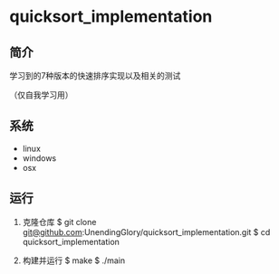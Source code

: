 # quicksort_implementation

## 简介
学习到的7种版本的快速排序实现以及相关的测试

（仅自我学习用）


## 系统
* linux
* windows
* osx


## 运行

1. 克隆仓库
$ git clone git@github.com:UnendingGlory/quicksort_implementation.git
$ cd quicksort_implementation

2. 构建并运行
$ make
$ ./main
